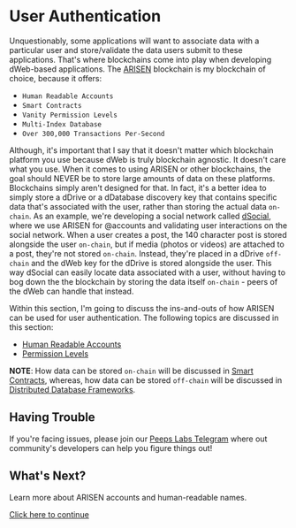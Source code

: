 # User Authentication
Unquestionably, some applications will want to associate data with a particular user and store/validate the data users submit to these applications. That's where blockchains come into play when developing dWeb-based applications. The [ARISEN](https://arisen.network) blockchain is my blockchain of choice, because it offers:
- `Human Readable Accounts`
- `Smart Contracts`
- `Vanity Permission Levels`
- `Multi-Index Database`
- `Over 300,000 Transactions Per-Second`

Although, it's important that I say that it doesn't matter which blockchain platform you use because dWeb is truly blockchain agnostic. It doesn't care what you use. When it comes to using ARISEN or other blockchains, the goal should NEVER be to store large amounts of data on these platforms. Blockchains simply aren't designed for that. In fact, it's a better idea to simply store a dDrive or a dDatabase discovery key that contains specific data that's associated with the user, rather than storing the actual data `on-chain`. As an example, we're developing a social network called [dSocial](https://dsocial.network), where we use ARISEN for @accounts and validating user interactions on the social network. When a user creates a post, the 140 character post is stored alongside the user `on-chain`, but if media (photos or videos) are attached to a post, they're not stored `on-chain`. Instead, they're placed in a dDrive `off-chain` and the dWeb key for the dDrive is stored alongside the user. This way dSocial can easily locate data associated with a user, without having to bog down the the blockchain by storing the data itself `on-chain` - peers of the dWeb can handle that instead. 

Within this section, I'm going to discuss the ins-and-outs of how ARISEN can be used for user authentication. The following topics are discussed in this section:
- [Human Readable Accounts](human-readable-accounts.md)
- [Permission Levels](permission-levels.md)

**NOTE**: How data can be stored `on-chain` will be discussed in [Smart Contracts](../smart-contracts/index.md), whereas, how data can be stored `off-chain` will be discussed in [Distributed Database Frameworks](../distributed-database-frameworks/index.md).

## Having Trouble
If you're facing issues, please join our [Peeps Labs Telegram](https://t.me/peepslabs) where out community's developers can help you figure things out!

## What's Next?
Learn more about ARISEN accounts and human-readable names.

[Click here to continue](human-readable-accounts.md)
